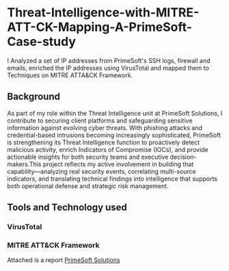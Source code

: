 # Threat-Intelligence-with-MITRE-ATT-CK-Mapping-A-PrimeSoft-Case-study
I Analyzed a set of IP addresses from PrimeSoft's SSH logs, firewall and emails, enriched the IP addresses using VirusTotal and mapped them to Techniques on MITRE ATTA&amp;CK Framework.
## Background
As part of my role within the Threat Intelligence unit at PrimeSoft Solutions, I contribute to securing client platforms and safeguarding sensitive information against evolving cyber threats. With phishing attacks and credential-based intrusions becoming increasingly sophisticated, PrimeSoft is strengthening its Threat Intelligence function to proactively detect malicious activity, enrich Indicators of Compromise (IOCs), and provide actionable insights for both security teams and executive decision-makers.This project reflects my active involvement in building that capability—analyzing real security events, correlating multi-source indicators, and translating technical findings into intelligence that supports both operational defense and strategic risk management.

## Tools and Technology used
### VirusTotal
### MITRE ATT&CK Framework

Attached is a report [PrimeSoft Solutions](https://github.com/DorcasAfolabi/Threat-Intelligence-with-MITRE-ATT-CK-Mapping---A-PrimeSoft-Case-study)


